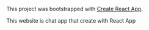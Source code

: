 This project was bootstrapped with [Create React App](https://github.com/facebook/create-react-app).

This website is chat app that create with React App
